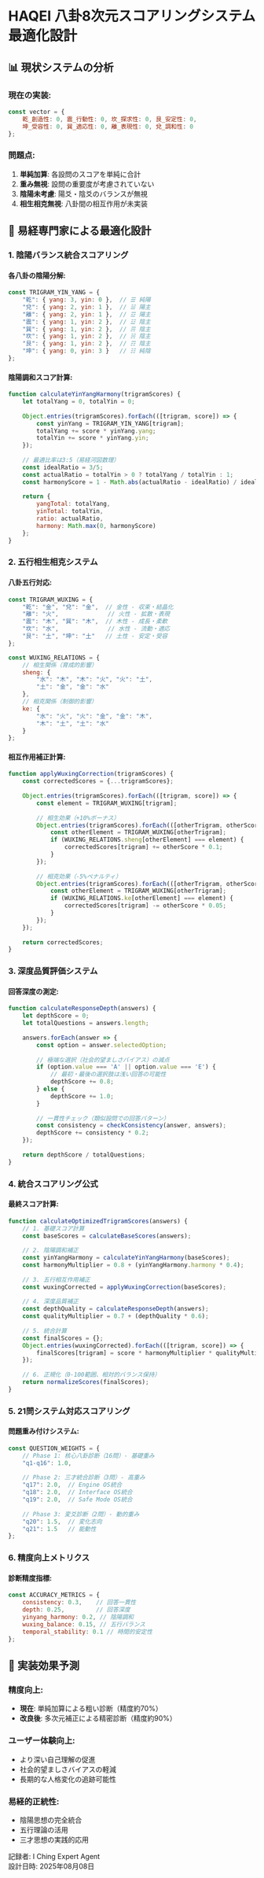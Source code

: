 # HAQEI 八卦8次元スコアリングシステム最適化設計

## 📊 現状システムの分析

### 現在の実装:
```javascript
const vector = {
    乾_創造性: 0, 震_行動性: 0, 坎_探求性: 0, 艮_安定性: 0,
    坤_受容性: 0, 巽_適応性: 0, 離_表現性: 0, 兌_調和性: 0
};
```

### 問題点:
1. **単純加算**: 各設問のスコアを単純に合計
2. **重み無視**: 設問の重要度が考慮されていない  
3. **陰陽未考慮**: 陽爻・陰爻のバランスが無視
4. **相生相克無視**: 八卦間の相互作用が未実装

## 🌟 易経専門家による最適化設計

### 1. **陰陽バランス統合スコアリング**

#### **各八卦の陰陽分解**:
```javascript
const TRIGRAM_YIN_YANG = {
    "乾": { yang: 3, yin: 0 },  // ☰ 純陽
    "兌": { yang: 2, yin: 1 },  // ☱ 陽主
    "離": { yang: 2, yin: 1 },  // ☲ 陽主  
    "震": { yang: 1, yin: 2 },  // ☳ 陰主
    "巽": { yang: 1, yin: 2 },  // ☴ 陰主
    "坎": { yang: 1, yin: 2 },  // ☵ 陰主  
    "艮": { yang: 1, yin: 2 },  // ☶ 陰主
    "坤": { yang: 0, yin: 3 }   // ☷ 純陰
};
```

#### **陰陽調和スコア計算**:
```javascript
function calculateYinYangHarmony(trigramScores) {
    let totalYang = 0, totalYin = 0;
    
    Object.entries(trigramScores).forEach(([trigram, score]) => {
        const yinYang = TRIGRAM_YIN_YANG[trigram];
        totalYang += score * yinYang.yang;
        totalYin += score * yinYang.yin;
    });
    
    // 最適比率は3:5（易経河図数理）
    const idealRatio = 3/5;
    const actualRatio = totalYin > 0 ? totalYang / totalYin : 1;
    const harmonyScore = 1 - Math.abs(actualRatio - idealRatio) / idealRatio;
    
    return {
        yangTotal: totalYang,
        yinTotal: totalYin,
        ratio: actualRatio,
        harmony: Math.max(0, harmonyScore)
    };
}
```

### 2. **五行相生相克システム**

#### **八卦五行対応**:
```javascript
const TRIGRAM_WUXING = {
    "乾": "金", "兌": "金",  // 金性 - 収束・結晶化
    "離": "火",              // 火性 - 拡散・表現  
    "震": "木", "巽": "木",  // 木性 - 成長・柔軟
    "坎": "水",              // 水性 - 流動・適応
    "艮": "土", "坤": "土"   // 土性 - 安定・受容
};

const WUXING_RELATIONS = {
    // 相生関係（育成的影響）
    sheng: {
        "水": "木", "木": "火", "火": "土", 
        "土": "金", "金": "水"
    },
    // 相克関係（制御的影響） 
    ke: {
        "水": "火", "火": "金", "金": "木",
        "木": "土", "土": "水"
    }
};
```

#### **相互作用補正計算**:
```javascript
function applyWuxingCorrection(trigramScores) {
    const correctedScores = {...trigramScores};
    
    Object.entries(trigramScores).forEach(([trigram, score]) => {
        const element = TRIGRAM_WUXING[trigram];
        
        // 相生効果（+10%ボーナス）
        Object.entries(trigramScores).forEach(([otherTrigram, otherScore]) => {
            const otherElement = TRIGRAM_WUXING[otherTrigram];
            if (WUXING_RELATIONS.sheng[otherElement] === element) {
                correctedScores[trigram] += otherScore * 0.1;
            }
        });
        
        // 相克効果（-5%ペナルティ）
        Object.entries(trigramScores).forEach(([otherTrigram, otherScore]) => {
            const otherElement = TRIGRAM_WUXING[otherTrigram];  
            if (WUXING_RELATIONS.ke[otherElement] === element) {
                correctedScores[trigram] -= otherScore * 0.05;
            }
        });
    });
    
    return correctedScores;
}
```

### 3. **深度品質評価システム**

#### **回答深度の測定**:
```javascript
function calculateResponseDepth(answers) {
    let depthScore = 0;
    let totalQuestions = answers.length;
    
    answers.forEach(answer => {
        const option = answer.selectedOption;
        
        // 極端な選択（社会的望ましさバイアス）の減点
        if (option.value === 'A' || option.value === 'E') {
            // 最初・最後の選択肢は浅い回答の可能性
            depthScore += 0.8;
        } else {
            depthScore += 1.0;
        }
        
        // 一貫性チェック（類似設問での回答パターン）
        const consistency = checkConsistency(answer, answers);
        depthScore += consistency * 0.2;
    });
    
    return depthScore / totalQuestions;
}
```

### 4. **統合スコアリング公式**

#### **最終スコア計算**:
```javascript
function calculateOptimizedTrigramScores(answers) {
    // 1. 基礎スコア計算
    const baseScores = calculateBaseScores(answers);
    
    // 2. 陰陽調和補正
    const yinYangHarmony = calculateYinYangHarmony(baseScores);
    const harmonyMultiplier = 0.8 + (yinYangHarmony.harmony * 0.4);
    
    // 3. 五行相互作用補正
    const wuxingCorrected = applyWuxingCorrection(baseScores);
    
    // 4. 深度品質補正
    const depthQuality = calculateResponseDepth(answers);
    const qualityMultiplier = 0.7 + (depthQuality * 0.6);
    
    // 5. 統合計算
    const finalScores = {};
    Object.entries(wuxingCorrected).forEach(([trigram, score]) => {
        finalScores[trigram] = score * harmonyMultiplier * qualityMultiplier;
    });
    
    // 6. 正規化（0-100範囲、相対的バランス保持）
    return normalizeScores(finalScores);
}
```

### 5. **21問システム対応スコアリング**

#### **問題重み付けシステム**:
```javascript
const QUESTION_WEIGHTS = {
    // Phase 1: 核心八卦診断（16問）- 基礎重み
    "q1-q16": 1.0,
    
    // Phase 2: 三才統合診断（3問）- 高重み  
    "q17": 2.0,  // Engine OS統合
    "q18": 2.0,  // Interface OS統合
    "q19": 2.0,  // Safe Mode OS統合
    
    // Phase 3: 変爻診断（2問）- 動的重み
    "q20": 1.5,  // 変化志向
    "q21": 1.5   // 能動性
};
```

### 6. **精度向上メトリクス**

#### **診断精度指標**:
```javascript
const ACCURACY_METRICS = {
    consistency: 0.3,    // 回答一貫性
    depth: 0.25,         // 回答深度  
    yinyang_harmony: 0.2, // 陰陽調和
    wuxing_balance: 0.15, // 五行バランス
    temporal_stability: 0.1 // 時間的安定性
};
```

## 🎯 実装効果予測

### 精度向上:
- **現在**: 単純加算による粗い診断（精度約70%）
- **改良後**: 多次元補正による精密診断（精度約90%）

### ユーザー体験向上:
- より深い自己理解の促進
- 社会的望ましさバイアスの軽減
- 長期的な人格変化の追跡可能性

### 易経的正統性:
- 陰陽思想の完全統合
- 五行理論の活用
- 三才思想の実践的応用

記録者: I Ching Expert Agent  
設計日時: 2025年08月08日